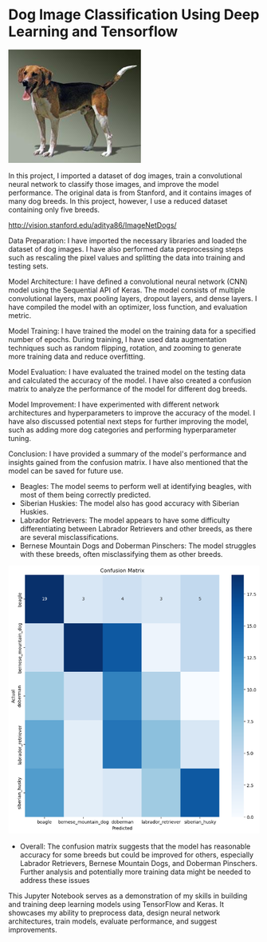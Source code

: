 # Dog Image Classification Using Deep Learning and Tensorflow

![Dog Image](dog_images\images\beagle\n02088364_5147.jpg)

 In this project, I imported a dataset of dog images, train a convolutional neural network to classify those images, and improve the model performance. The original data is from Stanford, and it contains images of many dog breeds. In this project, however, I use a reduced dataset containing only five breeds.

http://vision.stanford.edu/aditya86/ImageNetDogs/

Data Preparation: I have imported the necessary libraries and loaded the dataset of dog images. I have also performed data preprocessing steps such as rescaling the pixel values and splitting the data into training and testing sets.

Model Architecture: I have defined a convolutional neural network (CNN) model using the Sequential API of Keras. The model consists of multiple convolutional layers, max pooling layers, dropout layers, and dense layers. I have compiled the model with an optimizer, loss function, and evaluation metric.

Model Training: I have trained the model on the training data for a specified number of epochs. During training, I have used data augmentation techniques such as random flipping, rotation, and zooming to generate more training data and reduce overfitting.

Model Evaluation: I have evaluated the trained model on the testing data and calculated the accuracy of the model. I have also created a confusion matrix to analyze the performance of the model for different dog breeds.

Model Improvement: I have experimented with different network architectures and hyperparameters to improve the accuracy of the model. I have also discussed potential next steps for further improving the model, such as adding more dog categories and performing hyperparameter tuning.

Conclusion: I have provided a summary of the model's performance and insights gained from the confusion matrix. I have also mentioned that the model can be saved for future use.

- Beagles: The model seems to perform well at identifying beagles, with most of them being correctly predicted.
- Siberian Huskies: The model also has good accuracy with Siberian Huskies.
- Labrador Retrievers: The model appears to have some difficulty differentiating between Labrador Retrievers and other breeds, as there are several misclassifications.
- Bernese Mountain Dogs and Doberman Pinschers: The model struggles with these breeds, often misclassifying them as other breeds.

![Output Image](output.png)

- Overall: The confusion matrix suggests that the model has reasonable accuracy for some breeds but could be improved for others, especially Labrador Retrievers, Bernese Mountain Dogs, and Doberman Pinschers. Further analysis and potentially more training data might be needed to address these issues

This Jupyter Notebook serves as a demonstration of my skills in building and training deep learning models using TensorFlow and Keras. It showcases my ability to preprocess data, design neural network architectures, train models, evaluate performance, and suggest improvements.